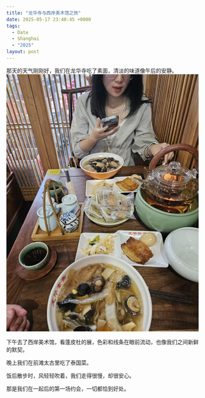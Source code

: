 ```yaml
---
title: "龙华寺与西岸美术馆之旅"
date: 2025-05-17 23:40:45 +0800
tags:
  - Date
  - Shanghai
  - "2025"
layout: post
---
```


那天的天气刚刚好，我们在龙华寺吃了素面，清淡的味道像午后的安静。  
![龙华寺素面](/assets/202505/1.jpg)

下午去了西岸美术馆，看蓬皮杜的展，色彩和线条在眼前流动，也像我们之间新鲜的默契。  

晚上我们在前滩太古里吃了泰国菜。  

饭后散步时，风轻轻吹着，我们走得很慢，却很安心。  

那是我们在一起后的第一场约会，一切都恰到好处。  